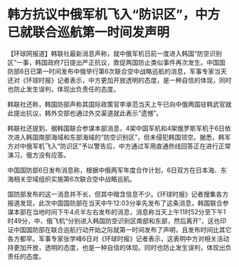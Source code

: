 

# 韩方抗议中俄军机飞入“防识区”，中方已就联合巡航第一时间发声明

【环球网报道】韩联社最新消息声称，就中俄军机日前一度进入韩国“防空识别区”一事，韩国政府7日提出严正抗议，敦促两国防止类似事件再次发生。中国国防部6日已第一时间发布中俄举行第6次联合空中战略巡航的消息，军事专家当天还对《环球时报》记者表示，中方更加开放透明的态度，是一种自信的体现，同时也防止发生误判，体现出负责任的态度。

韩联社还称，韩国防部声称其国际政策官李承范当天上午已向中俄两国驻韩武官就此提出抗议，韩外交部也通过外交渠道就此表示“遗憾”。

韩联社还提到，据韩国联合参谋本部消息，4架中国军机和4架俄罗斯军机于6日依次进入韩国南部海域和东部海域的“防空识别区”，但未侵犯韩国领空。据悉，韩军方对中俄军机飞入“防识区”予以警告后，中方通过军用直通热线回答正在进行正常演习，俄方没有应答。

中国国防部6日发布消息称，根据中俄两军年度合作计划，6日双方在日本海、东海相关空域组织实施第6次联合空中战略巡航。

国防部发布的这一消息并不长，但其中暗含信息不少。《环球时报》记者搜集各方报道发现，此次中国国防部在当天中午12:03分率先发布了这条消息，韩国联合参谋本部在当地时间下午4点半左右发布的消息，消息称当天上午11时52分至下午1时49分，中、俄飞机“分别进入韩国防空识别区南部和东部，然后离开”，这也印证中国国防部在联合巡航行动开始之际就第一时间发布了声明，且发布时间比其它各方都早。军事专家张学峰6日对《环球时报》记者表示，这表明中方对相关活动持更加开放，透明的态度，也是一种自信的体现。同时也防止发生误判，体现出负责任的态度。

